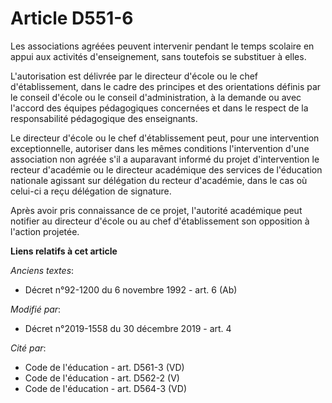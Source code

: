 # Article D551-6

Les associations agréées peuvent intervenir pendant le temps scolaire en appui aux activités d'enseignement, sans toutefois
se substituer à elles.

L'autorisation est délivrée par le directeur d'école ou le chef d'établissement, dans le cadre des principes et des
orientations définis par le conseil d'école ou le conseil d'administration, à la demande ou avec l'accord des équipes
pédagogiques concernées et dans le respect de la responsabilité pédagogique des enseignants.

Le directeur d'école ou le chef d'établissement peut, pour une intervention exceptionnelle, autoriser dans les mêmes
conditions l'intervention d'une association non agréée s'il a auparavant informé du projet d'intervention le recteur
d'académie ou le directeur académique des services de l'éducation nationale agissant sur délégation du recteur d'académie,
dans le cas où celui-ci a reçu délégation de signature.

Après avoir pris connaissance de ce projet, l'autorité académique peut notifier au directeur d'école ou au chef
d'établissement son opposition à l'action projetée.

**Liens relatifs à cet article**

_Anciens textes_:

  - Décret n°92-1200 du 6 novembre 1992 - art. 6 (Ab)

_Modifié par_:

  - Décret n°2019-1558 du 30 décembre 2019 - art. 4

_Cité par_:

  - Code de l'éducation - art. D561-3 (VD)
  - Code de l'éducation - art. D562-2 (V)
  - Code de l'éducation - art. D564-3 (VD)
